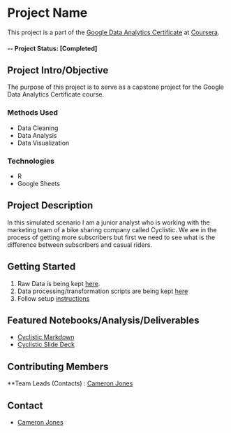 # Project Name
This project is a part of the [Google Data Analytics Certificate](https://grow.google/certificates/data-analytics/#?modal_active=none) at [Coursera](http://www.coursera.org).

#### -- Project Status: [Completed]

## Project Intro/Objective
The purpose of this project is to serve as a capstone project for the Google Data Analytics Certificate course. 

### Methods Used
* Data Cleaning
* Data Analysis
* Data Visualization

### Technologies
* R 
* Google Sheets

## Project Description
In this simulated scenario I am a junior analyst who is working with the marketing team of a bike sharing company called Cyclistic. We are in the process of getting more subscribers but first we need to see what is the difference between subscribers and casual riders.


## Getting Started

1. Raw Data is being kept [here](https://drive.google.com/drive/folders/1ZJvmPwEE5HXlWHBQ0NQ09IngUSoWAoX7?usp=sharing).    
2. Data processing/transformation scripts are being kept [here](https://github.com/TheCameronJones/CyclisticCaseStudy/blob/959f9ef7eb36b7a5b910fa4a4a9618c01309a81b/CyclisticCaseStudy.Rmd)
3. Follow setup [instructions](https://github.com/TheCameronJones/CyclisticCaseStudy/blob/959f9ef7eb36b7a5b910fa4a4a9618c01309a81b/CyclisticCaseStudy.Rmd)

## Featured Notebooks/Analysis/Deliverables
* [Cyclistic Markdown](https://github.com/TheCameronJones/CyclisticCaseStudy/blob/959f9ef7eb36b7a5b910fa4a4a9618c01309a81b/CyclisticCaseStudy.Rmd)
* [Cyclistic Slide Deck](https://docs.google.com/presentation/d/1zroxVuxQpASXDeU32ZB6yL7w3FgSuwzUTALP_4CoLl0/edit?usp=sharing)


## Contributing Members

**Team Leads (Contacts) : [Cameron Jones](https://github.com/[thecameronjones])



## Contact
* [Cameron Jones](cameron.michael.jones@gmail.com)
